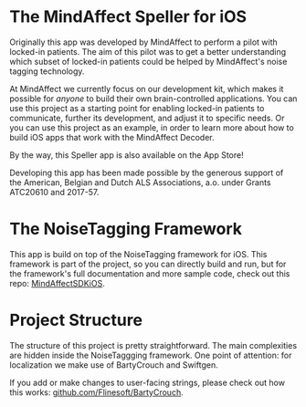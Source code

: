 # The MindAffect Speller for iOS

Originally this app was developed by MindAffect to perform a pilot with locked-in patients. The aim of this pilot was to get a better understanding which subset of locked-in patients could be helped by MindAffect's noise tagging technology. 

At MindAffect we currently focus on our development kit, which makes it possible for *anyone* to build their own brain-controlled applications. You can use this project as a starting point for enabling locked-in patients to communicate, further its development, and adjust it to specific needs. Or you can use this project as an example, in order to learn more about how to build iOS apps that work with the MindAffect Decoder. 

By the way, this Speller app is also available on the App Store! 

Developing this app has been made possible by the generous support of the American, Belgian and Dutch ALS Associations, a.o. under Grants ATC20610 and 2017-57.



# The NoiseTagging Framework

This app is build on top of the NoiseTagging framework for iOS. This framework is part of the project, so you can directly build and run, but for the framework's full documentation and more sample code, check out this repo: [MindAffectSDKiOS](https://github.com/mindaffect/MindAffectSDKiOS). 


# Project Structure

The structure of this project is pretty straightforward. The main complexities are hidden inside the NoiseTaggging framework. One point of attention: for localization we make use of BartyCrouch and Swiftgen. 

If you add or make changes to user-facing strings, please check out how this works: [github.com/Flinesoft/BartyCrouch](https://github.com/Flinesoft/BartyCrouch). 
